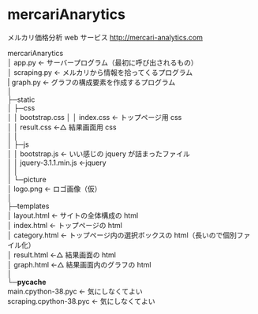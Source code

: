 # mercariAnarytics

メルカリ価格分析 web サービス
http://mercari-analytics.com

mercariAnarytics</br>
│ app.py ← サーバープログラム（最初に呼び出されるもの）</br>
│ scraping.py ← メルカリから情報を拾ってくるプログラム</br>
| graph.py ← グラフの構成要素を作成するプログラム</br>
│</br>
├─static</br>
│ ├─css</br>
│ │ bootstrap.css
│ │ index.css ← トップページ用 css</br>
│ │ result.css ←△ 結果画面用 css</br>
│ │</br>
│ ├─js</br>
│ │ bootstrap.js ← いい感じの jquery が詰まったファイル</br>
│ │ jquery-3.1.1.min.js ←jquery</br>
│ │</br>
│ └─picture</br>
│ logo.png ← ロゴ画像（仮）</br>
│</br>
├─templates</br>
│ layout.html ← サイトの全体構成の html</br>
│ index.html ← トップページの html</br>
│ category.html ← トップページ内の選択ボックスの html（長いので個別ファイル化）</br>
│ result.html ←△ 結果画面の html</br>
│ graph.html ←△ 結果画面内のグラフの html</br>
│</br>
└─**pycache**</br>
main.cpython-38.pyc ← 気にしなくてよい</br>
scraping.cpython-38.pyc ← 気にしなくてよい</br>
